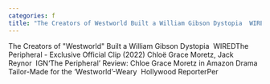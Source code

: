 ```yaml
---
categories: f
title: "The Creators of Westworld Built a William Gibson Dystopia  WIRED"
---
```

The Creators of "Westworld" Built a William Gibson Dystopia&nbsp;&nbsp;WIREDThe Peripheral - Exclusive Official Clip (2022) Chloë Grace Moretz, Jack Reynor&nbsp;&nbsp;IGN‘The Peripheral’ Review: Chloe Grace Moretz in Amazon Drama Tailor-Made for the ‘Westworld’-Weary&nbsp;&nbsp;Hollywood ReporterPer